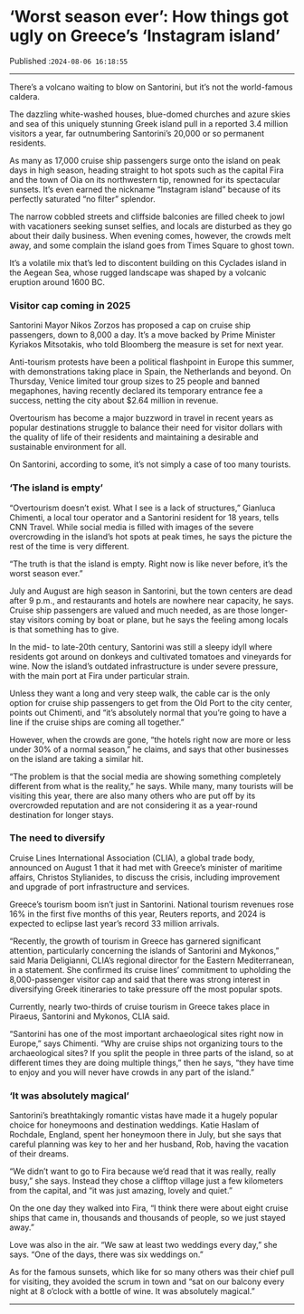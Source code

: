 # ‘Worst season ever’: How things got ugly on Greece’s ‘Instagram island’

Published :`2024-08-06 16:18:55`

---

There’s a volcano waiting to blow on Santorini, but it’s not the world-famous caldera.

The dazzling white-washed houses, blue-domed churches and azure skies and sea of this uniquely stunning Greek island pull in a reported 3.4 million visitors a year, far outnumbering Santorini’s 20,000 or so permanent residents.

As many as 17,000 cruise ship passengers surge onto the island on peak days in high season, heading straight to hot spots such as the capital Fira and the town of Oia on its northwestern tip, renowned for its spectacular sunsets. It’s even earned the nickname “Instagram island” because of its perfectly saturated “no filter” splendor.

The narrow cobbled streets and cliffside balconies are filled cheek to jowl with vacationers seeking sunset selfies, and locals are disturbed as they go about their daily business. When evening comes, however, the crowds melt away, and some complain the island goes from Times Square to ghost town.

It’s a volatile mix that’s led to discontent building on this Cyclades island in the Aegean Sea, whose rugged landscape was shaped by a volcanic eruption around 1600 BC.

### Visitor cap coming in 2025

Santorini Mayor Nikos Zorzos has proposed a cap on cruise ship passengers, down to 8,000 a day. It’s a move backed by Prime Minister Kyriakos Mitsotakis, who told Bloomberg the measure is set for next year.

Anti-tourism protests have been a political flashpoint in Europe this summer, with demonstrations taking place in Spain, the Netherlands and beyond. On Thursday, Venice limited tour group sizes to 25 people and banned megaphones, having recently declared its temporary entrance fee a success, netting the city about $2.64 million in revenue.

Overtourism has become a major buzzword in travel in recent years as popular destinations struggle to balance their need for visitor dollars with the quality of life of their residents and maintaining a desirable and sustainable environment for all.

On Santorini, according to some, it’s not simply a case of too many tourists.

### ‘The island is empty’

“Overtourism doesn’t exist. What I see is a lack of structures,” Gianluca Chimenti, a local tour operator and a Santorini resident for 18 years, tells CNN Travel. While social media is filled with images of the severe overcrowding in the island’s hot spots at peak times, he says the picture the rest of the time is very different.

“The truth is that the island is empty. Right now is like never before, it’s the worst season ever.”

July and August are high season in Santorini, but the town centers are dead after 9 p.m., and restaurants and hotels are nowhere near capacity, he says. Cruise ship passengers are valued and much needed, as are those longer-stay visitors coming by boat or plane, but he says the feeling among locals is that something has to give.

In the mid- to late-20th century, Santorini was still a sleepy idyll where residents got around on donkeys and cultivated tomatoes and vineyards for wine. Now the island’s outdated infrastructure is under severe pressure, with the main port at Fira under particular strain.

Unless they want a long and very steep walk, the cable car is the only option for cruise ship passengers to get from the Old Port to the city center, points out Chimenti, and “it’s absolutely normal that you’re going to have a line if the cruise ships are coming all together.”

However, when the crowds are gone, “the hotels right now are more or less under 30% of a normal season,” he claims, and says that other businesses on the island are taking a similar hit.

“The problem is that the social media are showing something completely different from what is the reality,” he says. While many, many tourists will be visiting this year, there are also many others who are put off by its overcrowded reputation and are not considering it as a year-round destination for longer stays.

### The need to diversify

Cruise Lines International Association (CLIA), a global trade body, announced on August 1 that it had met with Greece’s minister of maritime affairs, Christos Stylianides, to discuss the crisis, including improvement and upgrade of port infrastructure and services.

Greece’s tourism boom isn’t just in Santorini. National tourism revenues rose 16% in the first five months of this year, Reuters reports, and 2024 is expected to eclipse last year’s record 33 million arrivals.

“Recently, the growth of tourism in Greece has garnered significant attention, particularly concerning the islands of Santorini and Mykonos,” said Maria Deligianni, CLIA’s regional director for the Eastern Mediterranean, in a statement. She confirmed its cruise lines’ commitment to upholding the 8,000-passenger visitor cap and said that there was strong interest in diversifying Greek itineraries to take pressure off the most popular spots.

Currently, nearly two-thirds of cruise tourism in Greece takes place in Piraeus, Santorini and Mykonos, CLIA said.

“Santorini has one of the most important archaeological sites right now in Europe,” says Chimenti. “Why are cruise ships not organizing tours to the archaeological sites? If you split the people in three parts of the island, so at different times they are doing multiple things,” then he says, “they have time to enjoy and you will never have crowds in any part of the island.”

### ‘It was absolutely magical’

Santorini’s breathtakingly romantic vistas have made it a hugely popular choice for honeymoons and destination weddings. Katie Haslam of Rochdale, England, spent her honeymoon there in July, but she says that careful planning was key to her and her husband, Rob, having the vacation of their dreams.

“We didn’t want to go to Fira because we’d read that it was really, really busy,” she says. Instead they chose a clifftop village just a few kilometers from the capital, and “it was just amazing, lovely and quiet.”

On the one day they walked into Fira, “I think there were about eight cruise ships that came in, thousands and thousands of people, so we just stayed away.”

Love was also in the air. “We saw at least two weddings every day,” she says. “One of the days, there was six weddings on.”

As for the famous sunsets, which like for so many others was their chief pull for visiting, they avoided the scrum in town and “sat on our balcony every night at 8 o’clock with a bottle of wine. It was absolutely magical.”

---

